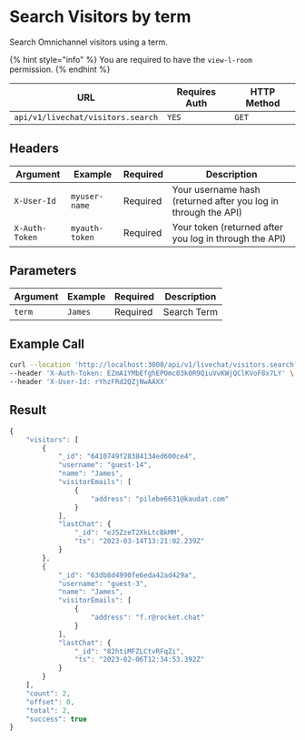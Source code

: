 # Search Visitors by term

Search Omnichannel visitors using a term.

{% hint style="info" %}
You are required to have the `view-l-room` permission.
{% endhint %}

| URL                               | Requires Auth | HTTP Method |
| --------------------------------- | ------------- | ----------- |
| `api/v1/livechat/visitors.search` | `YES`         | `GET`       |

## Headers

| Argument       | Example        | Required | Description                                                    |
| -------------- | -------------- | -------- | -------------------------------------------------------------- |
| `X-User-Id`    | `myuser-name`  | Required | Your username hash (returned after you log in through the API) |
| `X-Auth-Token` | `myauth-token` | Required | Your token (returned after you log in through the API)         |

## Parameters

| Argument | Example | Required | Description |
| -------- | ------- | -------- | ----------- |
| `term`   | `James` | Required | Search Term |

## Example Call

```bash
curl --location 'http://localhost:3000/api/v1/livechat/visitors.search?term=James' \
--header 'X-Auth-Token: EZmA1YMbEfghEPOmc03k0R9QiuVvKWjQClKVoF8x7LY' \
--header 'X-User-Id: rYhzFRd2QZjNwAAXX'
```

## Result

```javascript
{
    "visitors": [
        {
            "_id": "6410749f28384134ed600ce4",
            "username": "guest-14",
            "name": "James",
            "visitorEmails": [
                {
                    "address": "pilebe6631@kaudat.com"
                }
            ],
            "lastChat": {
                "_id": "eJ5ZzeT2XkLtcBkMM",
                "ts": "2023-03-14T13:21:02.239Z"
            }
        },
        {
            "_id": "63db8d4990fe6eda42ad429a",
            "username": "guest-3",
            "name": "James",
            "visitorEmails": [
                {
                    "address": "f.r@rocket.chat"
                }
            ],
            "lastChat": {
                "_id": "82htiMFZLCtvRFqZi",
                "ts": "2023-02-06T12:34:53.392Z"
            }
        }
    ],
    "count": 2,
    "offset": 0,
    "total": 2,
    "success": true
}
```
